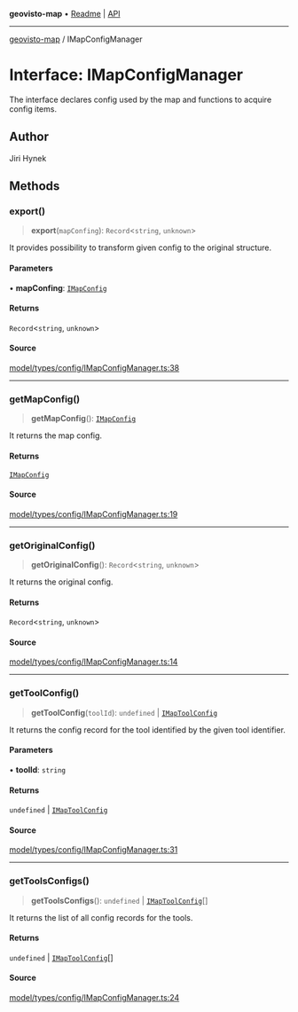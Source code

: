 **geovisto-map** • [Readme](../README.md) \| [API](../globals.md)

***

[geovisto-map](../README.md) / IMapConfigManager

# Interface: IMapConfigManager

The interface declares config used by the map and functions to acquire config items.

## Author

Jiri Hynek

## Methods

### export()

> **export**(`mapConfing`): `Record`\<`string`, `unknown`\>

It provides possibility to transform given config to the original structure.

#### Parameters

• **mapConfing**: [`IMapConfig`](../type-aliases/IMapConfig.md)

#### Returns

`Record`\<`string`, `unknown`\>

#### Source

[model/types/config/IMapConfigManager.ts:38](https://github.com/geovisto/geovisto-map/blob/5ee2cb5d45c19062fc8fc6beefa2848c076518b6/src/model/types/config/IMapConfigManager.ts#L38)

***

### getMapConfig()

> **getMapConfig**(): [`IMapConfig`](../type-aliases/IMapConfig.md)

It returns the map config.

#### Returns

[`IMapConfig`](../type-aliases/IMapConfig.md)

#### Source

[model/types/config/IMapConfigManager.ts:19](https://github.com/geovisto/geovisto-map/blob/5ee2cb5d45c19062fc8fc6beefa2848c076518b6/src/model/types/config/IMapConfigManager.ts#L19)

***

### getOriginalConfig()

> **getOriginalConfig**(): `Record`\<`string`, `unknown`\>

It returns the original config.

#### Returns

`Record`\<`string`, `unknown`\>

#### Source

[model/types/config/IMapConfigManager.ts:14](https://github.com/geovisto/geovisto-map/blob/5ee2cb5d45c19062fc8fc6beefa2848c076518b6/src/model/types/config/IMapConfigManager.ts#L14)

***

### getToolConfig()

> **getToolConfig**(`toolId`): `undefined` \| [`IMapToolConfig`](../type-aliases/IMapToolConfig.md)

It returns the config record for the tool identified by the given tool identifier.

#### Parameters

• **toolId**: `string`

#### Returns

`undefined` \| [`IMapToolConfig`](../type-aliases/IMapToolConfig.md)

#### Source

[model/types/config/IMapConfigManager.ts:31](https://github.com/geovisto/geovisto-map/blob/5ee2cb5d45c19062fc8fc6beefa2848c076518b6/src/model/types/config/IMapConfigManager.ts#L31)

***

### getToolsConfigs()

> **getToolsConfigs**(): `undefined` \| [`IMapToolConfig`](../type-aliases/IMapToolConfig.md)[]

It returns the list of all config records for the tools.

#### Returns

`undefined` \| [`IMapToolConfig`](../type-aliases/IMapToolConfig.md)[]

#### Source

[model/types/config/IMapConfigManager.ts:24](https://github.com/geovisto/geovisto-map/blob/5ee2cb5d45c19062fc8fc6beefa2848c076518b6/src/model/types/config/IMapConfigManager.ts#L24)

